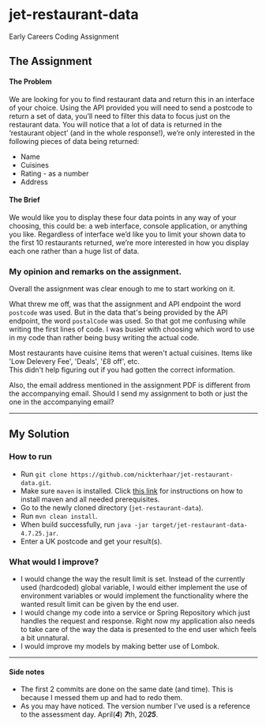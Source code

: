 # jet-restaurant-data
Early Careers Coding Assignment

## The Assignment

#### The Problem
We are looking for you to find restaurant data and return this in an interface of your choice.
Using the API provided you will need to send a postcode to return a set of data, you’ll need to filter this data to focus just on the restaurant data.
You will notice that a lot of data is returned in the ‘restaurant object’ (and in the whole response!), we’re only interested in the following pieces of data being returned:
- Name
- Cuisines
- Rating - as a number
- Address

#### The Brief
We would like you to display these four data points in any way of your choosing, this could be: a web interface, console application, or anything you like.
Regardless of interface we’d like you to limit your shown data to the first 10 restaurants returned, we’re more interested in how you display each one rather than a huge list of data.

### My opinion and remarks on the assignment.
Overall the assignment was clear enough to me to start working on it.

What threw me off, was that the assignment and API endpoint the word `postcode` was used.
But in the data that's being provided by the API endpoint, the word `postalCode` was used.
So that got me confusing while writing the first lines of code.
I was busier with choosing which word to use in my code than rather being busy writing the actual code.

Most restaurants have cuisine items that weren't actual cuisines. Items like 'Low Delevery Fee', 'Deals', '£8 off', etc.  
This didn't help figuring out if you had gotten the correct information.

Also, the email address mentioned in the assignment PDF is different from the accompanying email.
Should I send my assignment to both or just the one in the accompanying email?


---
## My Solution
### How to run
- Run `git clone https://github.com/nickterhaar/jet-restaurant-data.git`.
- Make sure `maven` is installed. Click [this link](https://maven.apache.org/install.html) for instructions on how to install maven and all needed prerequisites.
- Go to the newly cloned directory (`jet-restaurant-data`).
- Run `mvn clean install`.
- When build successfully, run `java -jar target/jet-restaurant-data-4.7.25.jar`.
- Enter a UK postcode and get your result(s).

### What would I improve?
- I would change the way the result limit is set. Instead of the currently used (hardcoded) global variable, I would either implement the use of environment variables or would implement the functionality where the wanted result limit can be given by the end user.
- I would change my code into a service or Spring Repository which just handles the request and response. Right now my application also needs to take care of the way the data is presented to the end user which feels a bit unnatural.
- I would improve my models by making better use of Lombok.

---
#### Side notes
- The first 2 commits are done on the same date (and time). This is because I messed them up and had to redo them.
- As you may have noticed. The version number I've used is a reference to the assessment day. April(***4***) ***7***th, 20***25***. 
